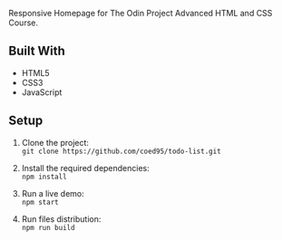 Responsive Homepage for The Odin Project Advanced HTML and CSS Course.

## Built With 

- HTML5
- CSS3
- JavaScript


## Setup

1. Clone the project:  
`git clone https://github.com/coed95/todo-list.git`

2. Install the required dependencies:  
`npm install`

3. Run a live demo:  
`npm start`

4. Run files distribution:  
`npm run build`